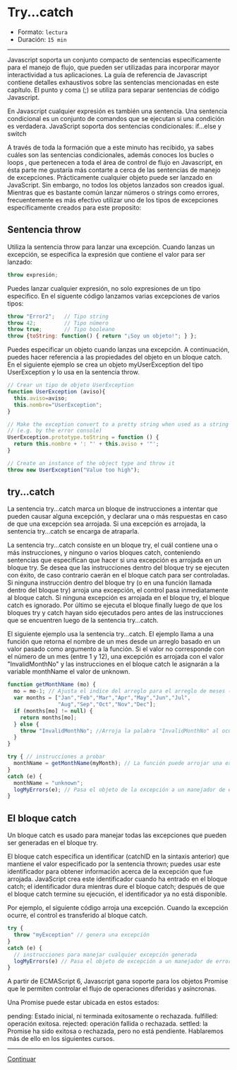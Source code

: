 # Try...catch

* Formato: `lectura`
* Duración: `15 min`

***

Javascript soporta un conjunto compacto de sentencias específicamente para el
manejo de flujo, que pueden ser utilizadas para incorporar mayor interactividad
a tus aplicaciones.
La guía de referencia de Javascript contiene detalles exhaustivos sobre las
sentencias mencionadas en este capítulo. El punto y coma (;) se utiliza para
separar sentencias de código Javascript.

En Javascript cualquier expresión es también una sentencia.
Una sentencia condicional es un conjunto de comandos que se ejecutan si una
condición es verdadera. JavaScript soporta dos sentencias condicionales:
if...else y switch

A través de toda la formación que a este minuto has recibido, ya sabes cuáles
son las sentencias condicionales, además conoces los bucles o loops , que
pertenecen a toda el área de control de flujo en Javascript, en ésta parte me
gustaría más contarte a cerca de las sentencias de manejo de excepciones.
Prácticamente cualquier objeto puede ser lanzado en JavaScript. Sin embargo,
no todos los objetos lanzados son creados igual. Mientras que es bastante común
lanzar números o strings como errores, frecuentemente es más efectivo utilizar
uno de los tipos de excepciones específicamente creados para este proposito:

## Sentencia throw

Utiliza la sentencia throw  para lanzar una excepción. Cuando lanzas un
excepción, se especifica la expresión que contiene el valor para ser lanzado:

```javascript
throw expresión;
```

Puedes lanzar cualquier expresión, no solo expresiones de un tipo especifico. En
el siguente código lanzamos varias excepciones de varios tipos:

```javascript
throw "Error2";   // Tipo string
throw 42;         // Tipo número
throw true;       // Tipo booleano
throw {toString: function() { return "¡Soy un objeto!"; } };
```

Puedes especificar un objeto cuando lanzas una excepción. A continuación, puedes
hacer referencia a las propiedades del objeto en un bloque catch. En el
siguiente ejemplo se crea un objeto myUserException del tipo UserException y lo
usa en la sentencia throw.

```javascript
// Crear un tipo de objeto UserException
function UserException (aviso){
  this.aviso=aviso;
  this.nombre="UserException";
}

// Make the exception convert to a pretty string when used as a string
// (e.g. by the error console)
UserException.prototype.toString = function () {
  return this.nombre + ': "' + this.aviso + '"';
}

// Create an instance of the object type and throw it
throw new UserException("Value too high");
```

## try...catch

La sentencia try...catch marca un bloque de instrucciones a intentar que pueden
causar alguna excepción, y declarar una o más respuestas en caso de que una
excepción sea arrojada. Si una excepción es arrojada, la sentencia try...catch
se encarga de atraparla.

La sentencia try...catch consiste en un bloque try, el cuál contiene una o más
instrucciones, y ninguno o varios bloques catch, conteniendo sentencias que
especifican que hacer si una excepción es arrojada en un bloque try. Se desea
que las instrucciones dentro del bloque try se ejecuten con éxito, de caso
contrario caerán en el bloque catch para ser controladas. Si ninguna instrucción
dentro del bloque try (o en una función llamada dentro del bloque try) arroja
una excepción, el control pasa inmediatamente al bloque catch. Si ninguna
excepción es arrojada en el bloque try, el bloque catch es ignorado. Por último
se ejecuta el bloque finally luego de que los bloques try y catch hayan sido
ejecutados pero antes de las instrucciones que se encuentren luego de la
sentencia try...catch.

El siguiente ejemplo usa la sentencia try...catch. El ejemplo llama a una
función que retorna el nombre de un mes desde un arreglo basado en un valor
pasado como argumento a la función. Si el valor no corresponde con el número de
un mes (entre 1 y 12), una excepción es arrojada con el valor "InvalidMonthNo"
y las instrucciones en el bloque catch le asignarán a la variable monthName el
valor de unknown.

```javascript
function getMonthName (mo) {
  mo = mo-1; // Ajusta el indice del arreglo para el arreglo de meses (1=Jan, 12=Dec)
  var months = ["Jan","Feb","Mar","Apr","May","Jun","Jul",
                "Aug","Sep","Oct","Nov","Dec"];
  if (months[mo] != null) {
    return months[mo];
  } else {
    throw "InvalidMonthNo"; //Arroja la palabra "InvalidMonthNo" al ocurrir una excepción
  }
}

try { // instrucciones a probar
  monthName = getMonthName(myMonth); // La función puede arrojar una excepción
}
catch (e) {
  monthName = "unknown";
  logMyErrors(e); // Pasa el objeto de la excepción a un manejador de errores
}
```

## El bloque catch

Un bloque catch es usado para manejar todas las excepciones que pueden ser
generadas en el bloque try.

El bloque catch especifica un identificar (catchID en la sintaxis anterior) que
mantiene el valor especificado por la sentencia thrown; puedes usar este
identificador para obtener información acerca de la excepción que fue arrojada.
JavaScript crea este identificador cuando ha entrado en el bloque catch; el
identificador dura mientras dure el bloque catch; después de que el bloque catch
termine su ejecución, el identificador ya no está disponible.

Por ejemplo, el siguiente código arroja una excepción. Cuando la excepción
ocurre, el control es transferido al bloque catch.

```javascript
try {
  throw "myException" // genera una excepción
}
catch (e) {
  // instrucciones para manejar cualquier excepción generada
  logMyErrors(e) // Pasa el objeto de excepción a un manejador de errores
}
```

A partir de ECMAScript 6, Javascript gana soporte para los objetos Promise que
le permiten controlar el flujo de operaciones diferidas y asíncronas.

Una Promise puede estar ubicada en estos estados:

pending: Estado inicial, ni terminada exitosamente o rechazada.
fulfilled: operación exitosa.
rejected: operación fallida o rechazada.
settled: la Promise ha sido exitosa o rechazada, pero no está pendiente.
Hablaremos más de ello en los siguientes cursos.

***

[Continuar](01-control-flow.md)
